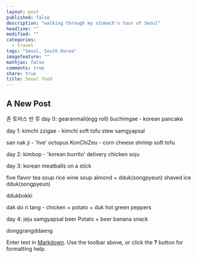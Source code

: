 ```yaml
---
layout: post
published: false
description: "walking through my stomach's tour of Seoul"
headline: ""
modified: ""
categories: 
  - travel
tags: "Seoul, South Korea"
imagefeature: ""
mathjax: false
comments: true
share: true
title: Seoul food
---
```



## A New Post
존 토마스 반 루
day 0:
gearanmali(egg roll)
buchimgae - korean pancake

day 1:
kimchi zzigae - kimchi soft tofu stew
samgyapsal

san nak ji - 'live' octopus
KonChiZeu - corn cheese
shrimp
soft tofu

day 2:
kimbop - 'korean burrito'
delivery chicken
soju


day 3:
korean meatballs on a stick

five flavor tea soup
rice wine soup
almond + dduk(songpyeun) shaved ice
dduk(songpyeun)

ddukbokki

dak do ri tang - chicken + potato + duk
hot green peppers

day 4:
jeju samgyapsal
beer Potato + beer
banana snack

donggrangddaeng 



Enter text in [Markdown](http://daringfireball.net/projects/markdown/). Use the toolbar above, or click the **?** button for formatting help.
